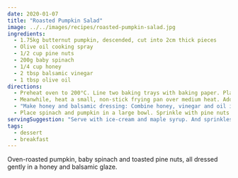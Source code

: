 ```yaml
---
date: 2020-01-07
title: "Roasted Pumpkin Salad"
image: ../../images/recipes/roasted-pumpkin-salad.jpg
ingredients:
  - 1.75kg butternut pumpkin, descended, cut into 2cm thick pieces
  - Olive oil cooking spray
  - 1/2 cup pine nuts
  - 200g baby spinach
  - 1/4 cup honey
  - 2 tbsp balsamic vinegar
  - 1 tbsp olive oil
directions:
  - Preheat oven to 200°C. Line two baking trays with baking paper. Place pumpkin in a single layer on trays. Spray with oil and turn to coat. Season with salt and pepper. Roast pumpkin, turning once, for twenty minutes or until golden and tender. Set aside to cool to room temperature.
  - Meanwhile, heat a small, non-stick frying pan over medium heat. Add pine nuts. Cook, stirring, for three minutes or until golden.
  - "Make honey and balsamic dressing: Combine honey, vinegar and oil in a screw-top jar. Secure lid and shake to combine. Remove lid. Microwave on high (100%) for ten seconds or until honey is melted. Replace lid. Shake until well combined."
  - Place spinach and pumpkin in a large bowl. Sprinkle with pine nuts. Drizzle with dressing. Season with salt and pepper. Serve.
servingSuggestion: "Serve with ice-cream and maple syrup. And sprinkles. And chocolate topping. And fresh cut strawberries. And sliced banana. You get the idea."
tags:
  - dessert
  - breakfast
---
```


Oven-roasted pumpkin, baby spinach and toasted pine nuts, all dressed gently in a honey and balsamic glaze.
